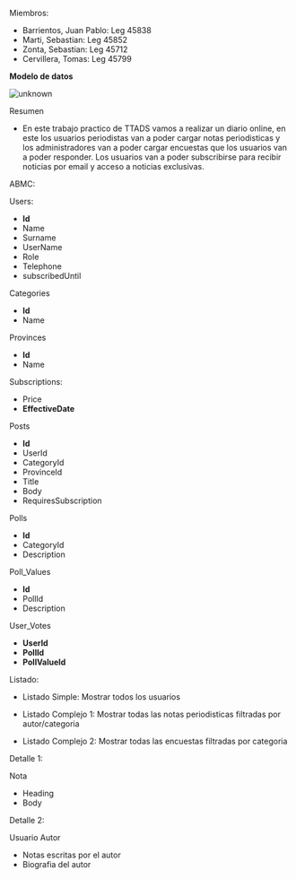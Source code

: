 Miembros:
* Barrientos, Juan Pablo: Leg 45838
* Marti, Sebastian: Leg 45852
* Zonta, Sebastian: Leg 45712
* Cervillera, Tomas: Leg 45799

**Modelo de datos**

![unknown](https://user-images.githubusercontent.com/63053666/161178812-cc688d71-a81c-4780-b409-74f31cedfaab.png)

Resumen
* En este trabajo practico de TTADS vamos a realizar un diario online, en este los usuarios periodistas van a poder cargar notas periodisticas y los administradores van a poder cargar encuestas que los usuarios van a poder responder. Los usuarios van a poder subscribirse para recibir noticias por email y acceso a noticias exclusivas.

ABMC:

Users:

* **Id**
* Name
* Surname
* UserName
* Role
* Telephone
* subscribedUntil

Categories

* **Id**
* Name

Provinces

* **Id**
* Name

Subscriptions:

* Price
* **EffectiveDate**

Posts

* **Id**
* UserId
* CategoryId
* ProvinceId
* Title
* Body
* RequiresSubscription

Polls

* **Id**
* CategoryId
* Description

Poll_Values

* **Id**
* PollId
* Description

User_Votes

* **UserId**
* **PollId**
* **PollValueId**


Listado:

* Listado Simple: Mostrar todos los usuarios

* Listado Complejo 1: Mostrar todas las notas periodisticas filtradas por autor/categoria

* Listado Complejo 2: Mostrar todas las encuestas filtradas por categoria

Detalle 1:

Nota

* Heading
* Body

Detalle 2:

Usuario Autor

* Notas escritas por el autor
* Biografia del autor
